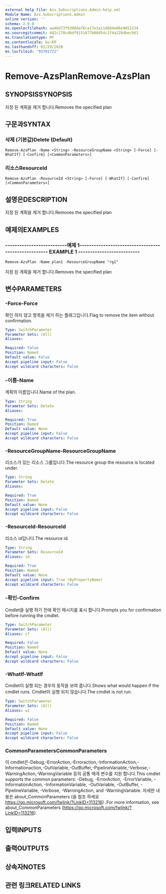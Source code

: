 ```yaml
---
external help file: Azs.Subscriptions.Admin-help.xml
Module Name: Azs.Subscriptions.Admin
online version: ''
schema: 2.0.0
ms.openlocfilehash: aa4bd73f9300daf8ca17e3a11d884e06e9852234
ms.sourcegitcommit: 4d2c178cd6df9151877b08d54c1f4a228dbec9d1
ms.translationtype: MT
ms.contentlocale: ko-KR
ms.lasthandoff: 01/29/2020
ms.locfileid: "93701722"
---
```

# <span data-ttu-id="daa7c-101">Remove-AzsPlan</span><span class="sxs-lookup"><span data-stu-id="daa7c-101">Remove-AzsPlan</span></span>

## <span data-ttu-id="daa7c-102">SYNOPSIS</span><span class="sxs-lookup"><span data-stu-id="daa7c-102">SYNOPSIS</span></span>
<span data-ttu-id="daa7c-103">지정 된 계획을 제거 합니다.</span><span class="sxs-lookup"><span data-stu-id="daa7c-103">Removes the specified plan</span></span>

## <span data-ttu-id="daa7c-104">구문과</span><span class="sxs-lookup"><span data-stu-id="daa7c-104">SYNTAX</span></span>

### <span data-ttu-id="daa7c-105">삭제 (기본값)</span><span class="sxs-lookup"><span data-stu-id="daa7c-105">Delete (Default)</span></span>
```
Remove-AzsPlan -Name <String> -ResourceGroupName <String> [-Force] [-WhatIf] [-Confirm] [<CommonParameters>]
```

### <span data-ttu-id="daa7c-106">리소스</span><span class="sxs-lookup"><span data-stu-id="daa7c-106">ResourceId</span></span>
```
Remove-AzsPlan -ResourceId <String> [-Force] [-WhatIf] [-Confirm] [<CommonParameters>]
```

## <span data-ttu-id="daa7c-107">설명은</span><span class="sxs-lookup"><span data-stu-id="daa7c-107">DESCRIPTION</span></span>
<span data-ttu-id="daa7c-108">지정 된 계획을 제거 합니다.</span><span class="sxs-lookup"><span data-stu-id="daa7c-108">Removes the specified plan</span></span>

## <span data-ttu-id="daa7c-109">예제의</span><span class="sxs-lookup"><span data-stu-id="daa7c-109">EXAMPLES</span></span>

### <span data-ttu-id="daa7c-110">--------------------------예제 1--------------------------</span><span class="sxs-lookup"><span data-stu-id="daa7c-110">-------------------------- EXAMPLE 1 --------------------------</span></span>
```
Remove-AzsPlan -Name plan1 -ResourceGroupName "rg1"
```

<span data-ttu-id="daa7c-111">지정 된 계획을 제거 합니다.</span><span class="sxs-lookup"><span data-stu-id="daa7c-111">Removes the specified plan</span></span>

## <span data-ttu-id="daa7c-112">변수</span><span class="sxs-lookup"><span data-stu-id="daa7c-112">PARAMETERS</span></span>

### <span data-ttu-id="daa7c-113">-Force</span><span class="sxs-lookup"><span data-stu-id="daa7c-113">-Force</span></span>
<span data-ttu-id="daa7c-114">확인 하지 않고 항목을 제거 하는 플래그입니다.</span><span class="sxs-lookup"><span data-stu-id="daa7c-114">Flag to remove the item without confirmation.</span></span>

```yaml
Type: SwitchParameter
Parameter Sets: (All)
Aliases: 

Required: False
Position: Named
Default value: False
Accept pipeline input: False
Accept wildcard characters: False
```

### <span data-ttu-id="daa7c-115">-이름</span><span class="sxs-lookup"><span data-stu-id="daa7c-115">-Name</span></span>
<span data-ttu-id="daa7c-116">계획의 이름입니다.</span><span class="sxs-lookup"><span data-stu-id="daa7c-116">Name of the plan.</span></span>

```yaml
Type: String
Parameter Sets: Delete
Aliases: 

Required: True
Position: Named
Default value: None
Accept pipeline input: False
Accept wildcard characters: False
```

### <span data-ttu-id="daa7c-117">-ResourceGroupName</span><span class="sxs-lookup"><span data-stu-id="daa7c-117">-ResourceGroupName</span></span>
<span data-ttu-id="daa7c-118">리소스가 있는 리소스 그룹입니다.</span><span class="sxs-lookup"><span data-stu-id="daa7c-118">The resource group the resource is located under.</span></span>

```yaml
Type: String
Parameter Sets: Delete
Aliases: 

Required: True
Position: Named
Default value: None
Accept pipeline input: False
Accept wildcard characters: False
```

### <span data-ttu-id="daa7c-119">-ResourceId</span><span class="sxs-lookup"><span data-stu-id="daa7c-119">-ResourceId</span></span>
<span data-ttu-id="daa7c-120">리소스 id입니다.</span><span class="sxs-lookup"><span data-stu-id="daa7c-120">The resource id.</span></span>

```yaml
Type: String
Parameter Sets: ResourceId
Aliases: id

Required: True
Position: Named
Default value: None
Accept pipeline input: True (ByPropertyName)
Accept wildcard characters: False
```

### <span data-ttu-id="daa7c-121">-확인</span><span class="sxs-lookup"><span data-stu-id="daa7c-121">-Confirm</span></span>
<span data-ttu-id="daa7c-122">Cmdlet을 실행 하기 전에 확인 메시지를 표시 합니다.</span><span class="sxs-lookup"><span data-stu-id="daa7c-122">Prompts you for confirmation before running the cmdlet.</span></span>

```yaml
Type: SwitchParameter
Parameter Sets: (All)
Aliases: cf

Required: False
Position: Named
Default value: None
Accept pipeline input: False
Accept wildcard characters: False
```

### <span data-ttu-id="daa7c-123">-WhatIf</span><span class="sxs-lookup"><span data-stu-id="daa7c-123">-WhatIf</span></span>
<span data-ttu-id="daa7c-124">Cmdlet이 실행 되는 경우의 동작을 보여 줍니다.</span><span class="sxs-lookup"><span data-stu-id="daa7c-124">Shows what would happen if the cmdlet runs.</span></span>
<span data-ttu-id="daa7c-125">Cmdlet이 실행 되지 않습니다.</span><span class="sxs-lookup"><span data-stu-id="daa7c-125">The cmdlet is not run.</span></span>

```yaml
Type: SwitchParameter
Parameter Sets: (All)
Aliases: wi

Required: False
Position: Named
Default value: None
Accept pipeline input: False
Accept wildcard characters: False
```

### <span data-ttu-id="daa7c-126">CommonParameters</span><span class="sxs-lookup"><span data-stu-id="daa7c-126">CommonParameters</span></span>
<span data-ttu-id="daa7c-127">이 cmdlet은-Debug,-ErrorAction,-Erroraction,-InformationAction,-Informationaction,-OutVariable,-OutBuffer,-PipelineVariable,-Verbose,-WarningAction,-WarningVariable 등의 공통 매개 변수를 지원 합니다.</span><span class="sxs-lookup"><span data-stu-id="daa7c-127">This cmdlet supports the common parameters: -Debug, -ErrorAction, -ErrorVariable, -InformationAction, -InformationVariable, -OutVariable, -OutBuffer, -PipelineVariable, -Verbose, -WarningAction, and -WarningVariable.</span></span> <span data-ttu-id="daa7c-128">자세한 내용은 about_CommonParameters (을 참조 하세요 https://go.microsoft.com/fwlink/?LinkID=113216) .</span><span class="sxs-lookup"><span data-stu-id="daa7c-128">For more information, see about_CommonParameters (https://go.microsoft.com/fwlink/?LinkID=113216).</span></span>

## <span data-ttu-id="daa7c-129">입력</span><span class="sxs-lookup"><span data-stu-id="daa7c-129">INPUTS</span></span>

## <span data-ttu-id="daa7c-130">출력</span><span class="sxs-lookup"><span data-stu-id="daa7c-130">OUTPUTS</span></span>

## <span data-ttu-id="daa7c-131">상속자</span><span class="sxs-lookup"><span data-stu-id="daa7c-131">NOTES</span></span>

## <span data-ttu-id="daa7c-132">관련 링크</span><span class="sxs-lookup"><span data-stu-id="daa7c-132">RELATED LINKS</span></span>

